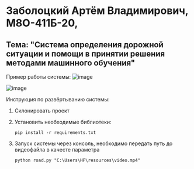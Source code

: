 # Заболоцкий Артём Владимирович, М8О-411Б-20,

## Тема: "Система определения дорожной ситуации и помощи в принятии решения методами машинного обучения"

Пример работы системы:
![image](https://github.com/R3nfre/VKR/assets/74977663/b6b12489-ea6f-4eda-88cc-c1e64e8b7923)

![image](https://github.com/R3nfre/VKR/assets/74977663/bef2f92b-b394-4723-8fdc-17abff817de5)

Инструкция по развёртыванию системы:

1. Склонировать проект
2. Установить необходимые библиотеки:
   
   ```
   pip install -r requirements.txt
   ```
3. Запуск системы через консоль, необходимо передать путь до видеофайла в качесте параметра
   
   ```
   python road.py "C:\Users\HP\resources\video.mp4"
   ```
